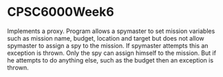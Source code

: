 # CPSC6000Week6

Implements a proxy.  Program allows a spymaster to set mission variables such as mission name, budget, location and target but does not allow spymaster to assign a spy to the mission.  If spymaster attempts this an exception is thrown.  Only the spy can assign himself to the mission.  But if he attempts to do anything else, such as the budget then an exception is thrown. 
